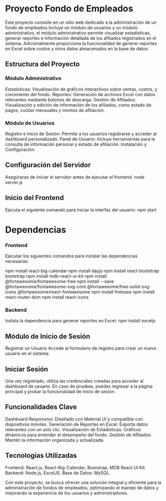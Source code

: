 
# Proyecto Fondo de Empleados

Este proyecto consiste en un sitio web dedicado a la administración de un fondo de empleados.Incluye un módulo de usuarios y un módulo administrativo, el módulo administrativo permite visualizar estadísticas, generar reportes e información detallada de los afiliados registrados en el sistema. Adicionalmente proporciona la funcionalidad de generar reportes en Excel sobre costos y otros datos almacenados en la base de datos.

## Estructura del Proyecto

### Módulo Administrativo

Estadísticas: Visualización de gráficos interactivos sobre ventas, costos, y crecimiento del fondo.
Reportes: Generación de archivos Excel con datos relevantes mediante botones de descarga.
Gestión de Afiliados: Visualización y edición de información de los afiliados, como estado de pagos, cuotas mensuales y montos de afiliación.

### Módulo de Usuarios

Registro e Inicio de Sesión: Permite a los usuarios registrarse y acceder al dashboard personalizado.
Panel de Usuario: Incluye herramientas para la consulta de información personal y estado de afiliación.
Instalación y Configuración

## Configuración del Servidor
Asegúrarse de iniciar el servidor antes de ejecutar el frontend.
node server.js

## Inicio del Frontend
Ejecuta el siguiente comando para iniciar la interfaz del usuario:
npm start

# Dependencias

### Frontend
Ejecutar los siguientes comandos para instalar las dependencias necesarias:

npm install react-big-calendar
npm install dayjs
npm install react-bootstrap bootstrap
npm install mdb-react-ui-kit
npm install @fortawesome/fontawesome-free
npm install --save @fortawesome/fontawesome-svg-core @fortawesome/free-solid-svg-icons @fortawesome/react-fontawesome
npm install firebase
npm install react-router-dom
npm install react-icons

### Backend

Instala la dependencia para generar reportes en Excel:
npm install exceljs

## Módulo de Inicio de Sesión
Registrar un Usuario
Accede al formulario de registro para crear un nuevo usuario en el sistema.

## Iniciar Sesión
Una vez registrado, utiliza las credenciales creadas para acceder al dashboard de usuario.
En caso de pruebas, puedes regresar a la página principal y probar la funcionalidad de inicio de sesión.

## Funcionalidades Clave

Dashboard Responsivo: Diseñado con Material UI y compatible con dispositivos móviles.
Generación de Reportes en Excel: Exporta datos relevantes con un solo clic.
Visualización de Estadísticas: Gráficos dinámicos para entender el desempeño del fondo.
Gestión de Afiliados: Mantén la información organizada y actualizada.

## Tecnologías Utilizadas
Frontend: React.js, React-Big-Calendar, Bootstrap, MDB React UI Kit.
Backend: Node.js, ExcelJS.
Base de Datos: MySQL.


Con este proyecto, se busca ofrecer una solución integral y eficiente para la administración de fondos de empleados, optimizando el manejo de datos y mejorando la experiencia de los usuarios y administradores.